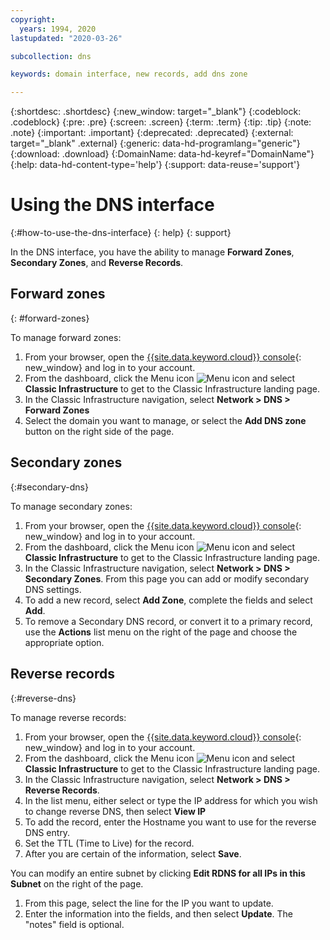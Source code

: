 ```yaml
---
copyright:
  years: 1994, 2020
lastupdated: "2020-03-26"

subcollection: dns

keywords: domain interface, new records, add dns zone

---
```



{:shortdesc: .shortdesc}
{:new_window: target="_blank"}
{:codeblock: .codeblock}
{:pre: .pre}
{:screen: .screen}
{:term: .term}
{:tip: .tip}
{:note: .note}
{:important: .important}
{:deprecated: .deprecated}
{:external: target="_blank" .external}
{:generic: data-hd-programlang="generic"}
{:download: .download}
{:DomainName: data-hd-keyref="DomainName"}
{:help: data-hd-content-type='help'}
{:support: data-reuse='support'}

# Using the DNS interface
{:#how-to-use-the-dns-interface}
{: help}
{: support}

In the DNS interface, you have the ability to manage **Forward Zones**, **Secondary Zones**, and **Reverse Records**.

## Forward zones
{: #forward-zones}

To manage forward zones:

1. From your browser, open the [{{site.data.keyword.cloud}} console](https://{DomainName}/){: new_window} and log in to your account.
1. From the dashboard, click the Menu icon ![Menu icon](../../icons/icon_hamburger.svg) and select **Classic Infrastructure** to get to the Classic Infrastructure landing page.
1. In the Classic Infrastructure navigation, select **Network > DNS > Forward Zones**
1. Select the domain you want to manage, or select the **Add DNS zone** button on the right side of the page.

## Secondary zones
{:#secondary-dns}

To manage secondary zones:

1. From your browser, open the [{{site.data.keyword.cloud}} console](https://{DomainName}/){: new_window} and log in to your account.
1. From the dashboard, click the Menu icon ![Menu icon](../../icons/icon_hamburger.svg) and select **Classic Infrastructure** to get to the Classic Infrastructure landing page.
1. In the Classic Infrastructure navigation, select **Network > DNS > Secondary Zones**. From this page you can add or modify secondary DNS settings.
1. To add a new record, select **Add Zone**, complete the fields and select **Add**.
1. To remove a Secondary DNS record, or convert it to a primary record, use the **Actions** list menu on the right of the page and choose the appropriate option.

## Reverse records
{:#reverse-dns}

To manage reverse records:

1. From your browser, open the [{{site.data.keyword.cloud}} console](https://{DomainName}/){: new_window} and log in to your account.
1. From the dashboard, click the Menu icon ![Menu icon](../../icons/icon_hamburger.svg) and select **Classic Infrastructure** to get to the Classic Infrastructure landing page.
1. In the Classic Infrastructure navigation, select **Network > DNS > Reverse Records**.
1. In the list menu, either select or type the IP address for which you wish to change reverse DNS, then select **View IP**
1. To add the record, enter the Hostname you want to use for the reverse DNS entry.
1. Set the TTL (Time to Live) for the record.
1. After you are certain of the information, select **Save**.

You can modify an entire subnet by clicking **Edit RDNS for all IPs in this Subnet** on the right of the page.

1. From this page, select the line for the IP you want to update.
1. Enter the information into the fields, and then select **Update**. The "notes" field is optional.
